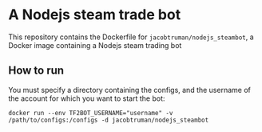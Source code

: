 # A Nodejs steam trade bot

This repository contains the Dockerfile for `jacobtruman/nodejs_steambot`, a Docker image containing a Nodejs steam trading bot

## How to run

You must specify a directory containing the configs, and the username of the account for which you want to start the bot:

```
docker run --env TF2BOT_USERNAME="username" -v /path/to/configs:/configs -d jacobtruman/nodejs_steambot
```
